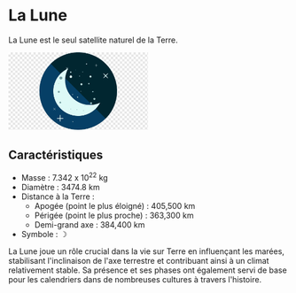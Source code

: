 # La Lune

La Lune est le seul satellite naturel de la Terre.

<img src="lune.png" width="50%" alt="Icône de la lune"> 

## Caractéristiques

- Masse : 7.342 x 10<sup>22</sup> kg
- Diamètre : 3474.8 km
- Distance à la Terre :
  - Apogée (point le plus éloigné) : 405,500 km
  - Périgée (point le plus proche) : 363,300 km
  - Demi-grand axe : 384,400 km
- Symbole : &#x263D;

La Lune joue un rôle crucial dans la vie sur Terre en influençant les marées, stabilisant l'inclinaison de l'axe terrestre et contribuant ainsi à un climat relativement stable. Sa présence et ses phases ont également servi de base pour les calendriers dans de nombreuses cultures à travers l'histoire.
